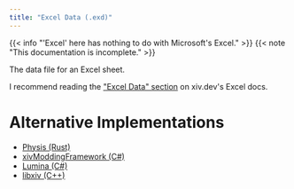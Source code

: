 ```yaml
---
title: "Excel Data (.exd)"
---
```


{{< info "'Excel' here has nothing to do with Microsoft's Excel." >}}
{{< note "This documentation is incomplete." >}}

The data file for an Excel sheet.

I recommend reading the ["Excel Data" section](https://xiv.dev/game-data/file-formats/excel#excel-data-.exd) on xiv.dev's Excel docs.

# Alternative Implementations

* [Physis (Rust)](https://git.sr.ht/~redstrate/physis/tree/main/item/src/exd.rs)
* [xivModdingFramework (C#)](https://github.com/TexTools/xivModdingFramework/tree/master/xivModdingFramework/Exd)
* [Lumina (C#)](https://github.com/NotAdam/Lumina/blob/master/src/Lumina/Data/Files/Excel/ExcelDataFile.cs)
* [libxiv (C++)](https://git.sr.ht/~redstrate/libxiv/tree/main/item/src/exdparser.cpp)
